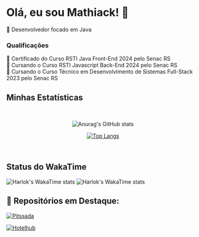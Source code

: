 # Olá, eu sou Mathiack! 👋

🎯 Desenvolvedor focado em Java

### Qualificações

📑 Certificado do Curso RSTI Java Front-End 2024 pelo Senac RS <br>
📑 Cursando o Curso RSTI Javascript Back-End 2024 pelo Senac RS <br>
📑 Cursando o Curso Técnico em Desenvolvimento de Sistemas Full-Stack 2023 pelo Senac RS 

## Minhas Estatísticas
 <br>
<div align="center">
  
![Anurag's GitHub stats](https://github-readme-stats.vercel.app/api?username=Mathiack\&include_all_commits=true&theme=dark&show_icons=true&rank_icon=github&show=reviews,discussions_started,discussions_answered,prs_merged,prs_merged_percentage)

[![Top Langs](https://github-readme-stats.vercel.app/api/top-langs/?username=Mathiack&layout=compact&theme=dark)](https://github.com/anuraghazra/github-readme-stats)

</div>
<br>

## Status do WakaTime

![Harlok's WakaTime stats](https://github-readme-stats.vercel.app/api/wakatime?username=Mathiack/&layout=compact)
![Harlok's WakaTime stats](https://github-readme-stats.vercel.app/api/wakatime?username=Mathiack\&layout=compact)
<br>
## 📂 Repositórios em Destaque:

[![Pitssada](https://github-readme-stats.vercel.app/api/pin/?username=Com-KT-NEY-s/&repo=Pitssada&theme=dark)](https://github.com/Com-KT-NEY-s/Pitssada)

[![Hotelhub](https://github-readme-stats.vercel.app/api/pin/?username=Com-KT-NEY-s/&repo=HotelHub&theme=dark)](https://github.com/Com-KT-NEY-s/HotelHub)
